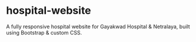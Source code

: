 # hospital-website
A fully responsive hospital website for Gayakwad Hospital &amp; Netralaya, built using Bootstrap &amp; custom CSS.
